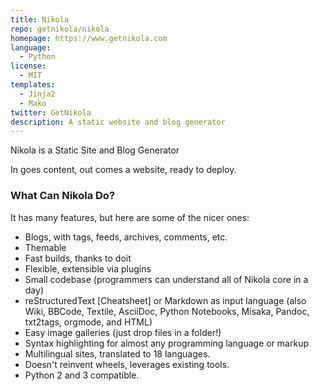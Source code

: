 ```yaml
---
title: Nikola
repo: getnikola/nikola
homepage: https://www.getnikola.com
language:
  - Python
license:
  - MIT
templates:
  - Jinja2
  - Mako
twitter: GetNikola
description: A static website and blog generator
---
```


Nikola is a Static Site and Blog Generator

In goes content, out comes a website, ready to deploy.

### What Can Nikola Do?

It has many features, but here are some of the nicer ones:

- Blogs, with tags, feeds, archives, comments, etc.
- Themable
- Fast builds, thanks to doit
- Flexible, extensible via plugins
- Small codebase (programmers can understand all of Nikola core in a day)
- reStructuredText [Cheatsheet] or Markdown as input language (also Wiki, BBCode, Textile, AsciiDoc, Python Notebooks, Misaka, Pandoc, txt2tags, orgmode, and HTML)
- Easy image galleries (just drop files in a folder!)
- Syntax highlighting for almost any programming language or markup
- Multilingual sites, translated to 18 languages.
- Doesn't reinvent wheels, leverages existing tools.
- Python 2 and 3 compatible.

